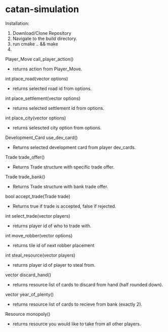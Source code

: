 # catan-simulation

Installation:
1. Download/Clone Repository
2. Navigate to the build directory.
3. run cmake .. && make 
4. 




Player_Move call_player_action()
- returns action from Player_Move.

int place_road(vector<int> options)
- returns selected road id from options.

int place_settlement(vector<int> options)
- returns selected settlement id from options.
    
int place_city(vector<int> options)
- returns selescted city option from options.

Development_Card use_dev_card()
- Returns selected development card from player dev_cards.

Trade trade_offer()
- Returns Trade structure with specific trade offer.

Trade trade_bank()
- Returns Trade structure with bank trade offer.

bool accept_trade(Trade trade)
- Returns true if trade is accepted, false if rejected.

int select_trade(vector<int> players)
- returns player id of who to trade with.

int move_robber(vector<int> options)
- returns tile id of next robber placement

int steal_resource(vector<int> players)
- returns player id of player to steal from.

vector<Resource> discard_hand()
- returns resource list of cards to discard from hand (half rounded down).

vector<Resource> year_of_plenty()
- returns resource list of cards to recieve from bank (exactly 2).

Resource monopoly()
- returns resource you would like to take from all other players.
